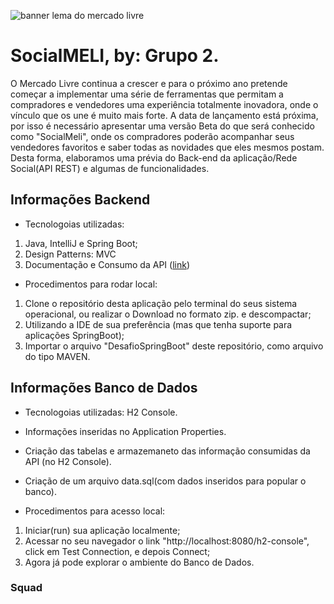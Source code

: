 ![banner lema do mercado livre](https://media-exp1.licdn.com/dms/image/C4D16AQGfS0oAmsz1CA/profile-displaybackgroundimage-shrink_200_800/0/1614167337659?e=1627516800&v=beta&t=37I3eOgnRWT8N-inY2eorkHOg5z99C0ZyeRa8L8oDkk)

# SocialMELI, by: Grupo 2.

O Mercado Livre continua a crescer e para o próximo ano pretende começar a implementar uma série de ferramentas que permitam a compradores e vendedores
uma experiência totalmente inovadora, onde o vínculo que os une é muito mais forte. A data de lançamento está próxima, por isso é necessário apresentar uma versão Beta do que será conhecido como "SocialMeli", onde os compradores poderão acompanhar
seus vendedores favoritos e saber todas as novidades que eles mesmos postam. Desta forma, elaboramos uma prévia do Back-end da aplicação/Rede Social(API REST) e algumas de funcionalidades.

## Informações Backend
- Tecnologoias utilizadas: 
1. Java, IntelliJ e Spring Boot;
2. Design Patterns: MVC
3. Documentação e Consumo da API ([link](https://app.swaggerhub.com/apis-docs/Jonathan-eng-jur/cats-api/1.0.0))

- Procedimentos para rodar local:
1. Clone o repositório desta aplicação pelo terminal do seus sistema operacional, ou realizar o Download no formato zip. e descompactar;
2. Utilizando a IDE de sua preferência (mas que tenha suporte para aplicações SpringBoot);
3. Importar o arquivo "DesafioSpringBoot" deste repositório, como arquivo do tipo MAVEN.

## Informações Banco de Dados
- Tecnologoias utilizadas: H2 Console.
- Informações inseridas no Application Properties.
- Criação das tabelas e armazemaneto das informação consumidas da API (no H2 Console).
- Criação de um arquivo data.sql(com dados inseridos para popular o banco).

- Procedimentos para acesso local:
1. Iniciar(run) sua aplicação localmente;
2. Acessar no seu navegador o link "http://localhost:8080/h2-console", click em Test Connection, e depois Connect;
3. Agora já pode explorar o ambiente do Banco de Dados.

### Squad


